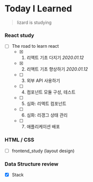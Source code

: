 # Today I Learned

> lizard is studying

### React study

- [ ] The road to learn react
  - [x] 1. 리액트 기초 다지기 *2020.01.12*
  - [x] 2. 리액트 기초 향상하기 *2020.01.12*
  - [ ] 3. 외부 API 사용하기
  - [ ] 4. 컴포넌트 모듈 구성, 테스트
  - [ ] 5. 심화: 리액트 컴포넌트
  - [ ] 6. 심화: 리갱그 상태 관리
  - [ ] 7. 애플리케이션 배포



### HTML / CSS

- [ ] frontend_study (layout design)

### Data Structure review
 - [x] Stack


